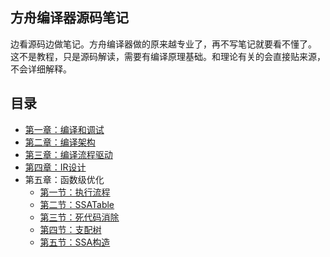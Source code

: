 ## 方舟编译器源码笔记
边看源码边做笔记。方舟编译器做的原来越专业了，再不写笔记就要看不懂了。  
这不是教程，只是源码解读，需要有编译原理基础。和理论有关的会直接贴来源，不会详细解释。

## 目录
+ [第一章：编译和调试](./Chapter1-Build&Debug.md)
+ [第二章：编译架构](./Chapter2-Architecture.md)
+ [第三章：编译流程驱动](./Chapter3-DriverDesign.md)
+ [第四章：IR设计](./Chapter4-IRDesign.md)
+ 第五章：函数级优化
    + [第一节：执行流程](./Chapter5-FunctionPhase-Section1-Launch.md)
    + [第二节：SSATable](Chapter5-FunctionPhase-Section3-me_ssa_tab.md)
    + [第三节：死代码消除](./Chapter5-FunctionPhase-Section2-me_dse.md)
    + [第四节：支配树](./Chapter5-FunctionPhase-Section4-me_dominance.md)
    + [第五节：SSA构造](./Chapter5-FunctionPhase-Section5-me_ssa.md)